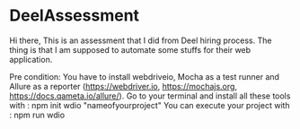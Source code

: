 # DeelAssessment
Hi there,
This is an assessment that I did from Deel hiring process. The thing is that I am supposed to automate some stuffs for their web application.

Pre condition:
You have to install webdriveio, Mocha as a test runner and Allure as a reporter (https://webdriver.io, https://mochajs.org, https://docs.qameta.io/allure/).
Go to your terminal and install all these tools with :
npm init wdio "nameofyourproject"
You can execute your project with :
npm run wdio


